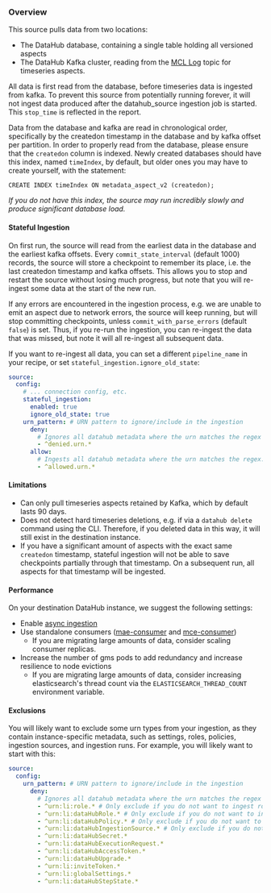 ### Overview

This source pulls data from two locations:

- The DataHub database, containing a single table holding all versioned aspects
- The DataHub Kafka cluster, reading from the [MCL Log](../../../../docs/what/mxe.md#metadata-change-log-mcl)
  topic for timeseries aspects.

All data is first read from the database, before timeseries data is ingested from kafka.
To prevent this source from potentially running forever, it will not ingest data produced after the
datahub_source ingestion job is started. This `stop_time` is reflected in the report.

Data from the database and kafka are read in chronological order, specifically by the
createdon timestamp in the database and by kafka offset per partition. In order to
properly read from the database, please ensure that the `createdon` column is indexed.
Newly created databases should have this index, named `timeIndex`, by default, but older
ones you may have to create yourself, with the statement:

```
CREATE INDEX timeIndex ON metadata_aspect_v2 (createdon);
```

_If you do not have this index, the source may run incredibly slowly and produce
significant database load._

#### Stateful Ingestion

On first run, the source will read from the earliest data in the database and the earliest
kafka offsets. Every `commit_state_interval` (default 1000) records, the source will store
a checkpoint to remember its place, i.e. the last createdon timestamp and kafka offsets.
This allows you to stop and restart the source without losing much progress, but note that
you will re-ingest some data at the start of the new run.

If any errors are encountered in the ingestion process, e.g. we are unable to emit an aspect
due to network errors, the source will keep running, but will stop committing checkpoints,
unless `commit_with_parse_errors` (default `false`) is set. Thus, if you re-run the ingestion,
you can re-ingest the data that was missed, but note it will all re-ingest all subsequent data.

If you want to re-ingest all data, you can set a different `pipeline_name` in your recipe,
or set `stateful_ingestion.ignore_old_state`:

```yaml
source:
  config:
    # ... connection config, etc.
    stateful_ingestion:
      enabled: true
      ignore_old_state: true
    urn_pattern: # URN pattern to ignore/include in the ingestion
      deny:
        # Ignores all datahub metadata where the urn matches the regex
        - ^denied.urn.*
      allow:
        # Ingests all datahub metadata where the urn matches the regex.
        - ^allowed.urn.*
```

#### Limitations

- Can only pull timeseries aspects retained by Kafka, which by default lasts 90 days.
- Does not detect hard timeseries deletions, e.g. if via a `datahub delete` command using the CLI.
  Therefore, if you deleted data in this way, it will still exist in the destination instance.
- If you have a significant amount of aspects with the exact same `createdon` timestamp,
  stateful ingestion will not be able to save checkpoints partially through that timestamp.
  On a subsequent run, all aspects for that timestamp will be ingested.

#### Performance

On your destination DataHub instance, we suggest the following settings:

- Enable [async ingestion](../../../../docs/deploy/environment-vars.md#ingestion)
- Use standalone consumers
  ([mae-consumer](../../../../metadata-jobs/mae-consumer-job/README.md)
  and [mce-consumer](../../../../metadata-jobs/mce-consumer-job/README.md))
  - If you are migrating large amounts of data, consider scaling consumer replicas.
- Increase the number of gms pods to add redundancy and increase resilience to node evictions
  - If you are migrating large amounts of data, consider increasing elasticsearch's
    thread count via the `ELASTICSEARCH_THREAD_COUNT` environment variable.

#### Exclusions

You will likely want to exclude some urn types from your ingestion, as they contain instance-specific
metadata, such as settings, roles, policies, ingestion sources, and ingestion runs. For example, you
will likely want to start with this:

```yaml
source:
  config:
    urn_pattern: # URN pattern to ignore/include in the ingestion
      deny:
        # Ignores all datahub metadata where the urn matches the regex
        - ^urn:li:role.* # Only exclude if you do not want to ingest roles
        - ^urn:li:dataHubRole.* # Only exclude if you do not want to ingest roles
        - ^urn:li:dataHubPolicy.* # Only exclude if you do not want to ingest policies
        - ^urn:li:dataHubIngestionSource.* # Only exclude if you do not want to ingest ingestion sources
        - ^urn:li:dataHubSecret.*
        - ^urn:li:dataHubExecutionRequest.*
        - ^urn:li:dataHubAccessToken.*
        - ^urn:li:dataHubUpgrade.*
        - ^urn:li:inviteToken.*
        - ^urn:li:globalSettings.*
        - ^urn:li:dataHubStepState.*
```
